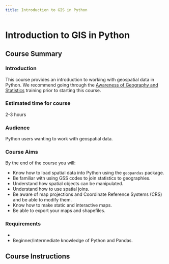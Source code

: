 ```yaml
---
title: Introduction to GIS in Python 
---
```

# Introduction to GIS in Python

## Course Summary
### Introduction
This course provides an introduction to working with geospatial data in Python. 
We recommend going through the [Awareness of Geography and Statistics](https://onsgeo.github.io/training/_docs/awareness_of_geog_and_stats.html) training prior to starting this course.

### Estimated time for course
2-3 hours

### Audience
Python users wanting to work with geospatial data.

### Course Aims
By the end of the course you will:
  
* Know how to load spatial data into Python using the `geopandas` package.
* Be familiar with using GSS codes to join statistics to geographies.
* Understand how spatial objects can be manipulated.
* Understand how to use spatial joins.
* Be aware of map projections and Coordinate Reference Systems (CRS) and be able to modify them.
* Know how to make static and interactive maps.
* Be able to export your maps and shapefiles.

### Requirements
* 
* Beginner/Intermediate knowledge of Python and Pandas.

## Course Instructions

